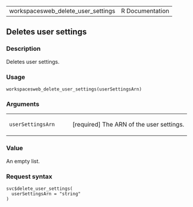 <table style="width: 100%;">
<tbody>
<tr class="odd">
<td>workspacesweb_delete_user_settings</td>
<td style="text-align: right;">R Documentation</td>
</tr>
</tbody>
</table>

## Deletes user settings

### Description

Deletes user settings.

### Usage

    workspacesweb_delete_user_settings(userSettingsArn)

### Arguments

<table>
<colgroup>
<col style="width: 35%" />
<col style="width: 65%" />
</colgroup>
<tbody>
<tr class="odd">
<td><code
id="workspacesweb_delete_user_settings_:_userSettingsArn">userSettingsArn</code></td>
<td><p>[required] The ARN of the user settings.</p></td>
</tr>
</tbody>
</table>

### Value

An empty list.

### Request syntax

    svc$delete_user_settings(
      userSettingsArn = "string"
    )
